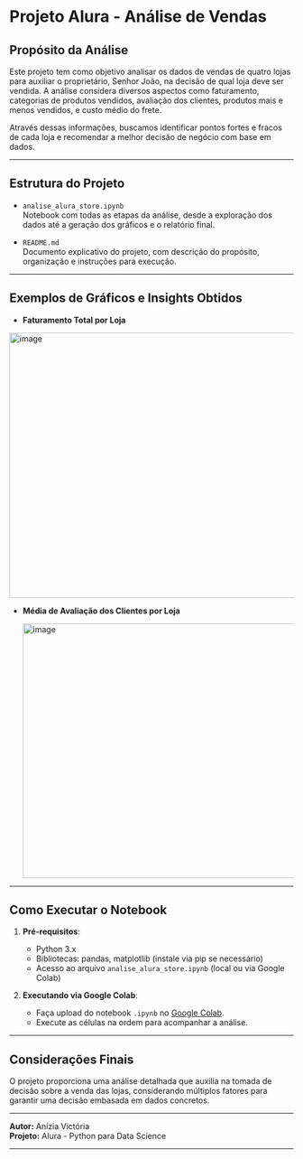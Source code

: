#  Projeto Alura - Análise de Vendas

##  Propósito da Análise

Este projeto tem como objetivo analisar os dados de vendas de quatro lojas para auxiliar o proprietário, Senhor João, na decisão de qual loja deve ser vendida. A análise considera diversos aspectos como faturamento, categorias de produtos vendidos, avaliação dos clientes, produtos mais e menos vendidos, e custo médio do frete.

Através dessas informações, buscamos identificar pontos fortes e fracos de cada loja e recomendar a melhor decisão de negócio com base em dados.

---

##  Estrutura do Projeto

- `analise_alura_store.ipynb`  
  Notebook com todas as etapas da análise, desde a exploração dos dados até a geração dos gráficos e o relatório final.

- `README.md`  
  Documento explicativo do projeto, com descrição do propósito, organização e instruções para execução.

---

## Exemplos de Gráficos e Insights Obtidos

- **Faturamento Total por Loja**
  
<img width="691" height="470" alt="image" src="https://github.com/user-attachments/assets/b2354127-a58d-42fe-99f0-fd211beb85a3" />

- **Média de Avaliação dos Clientes por Loja**
  
  <img width="691" height="451" alt="image" src="https://github.com/user-attachments/assets/40ce2d66-9d7c-467a-9ac1-ebe065bff608" />
---

## Como Executar o Notebook

1. **Pré-requisitos**:  
   - Python 3.x  
   - Bibliotecas: pandas, matplotlib (instale via pip se necessário)  
   - Acesso ao arquivo `analise_alura_store.ipynb` (local ou via Google Colab)


2. **Executando via Google Colab**:  
   - Faça upload do notebook `.ipynb` no [Google Colab](https://colab.research.google.com/).  
   - Execute as células na ordem para acompanhar a análise.

---

## Considerações Finais

O projeto proporciona uma análise detalhada que auxilia na tomada de decisão sobre a venda das lojas, considerando múltiplos fatores para garantir uma decisão embasada em dados concretos.

---

**Autor:** Anízia Victória  
**Projeto:** Alura - Python para Data Science  

---

